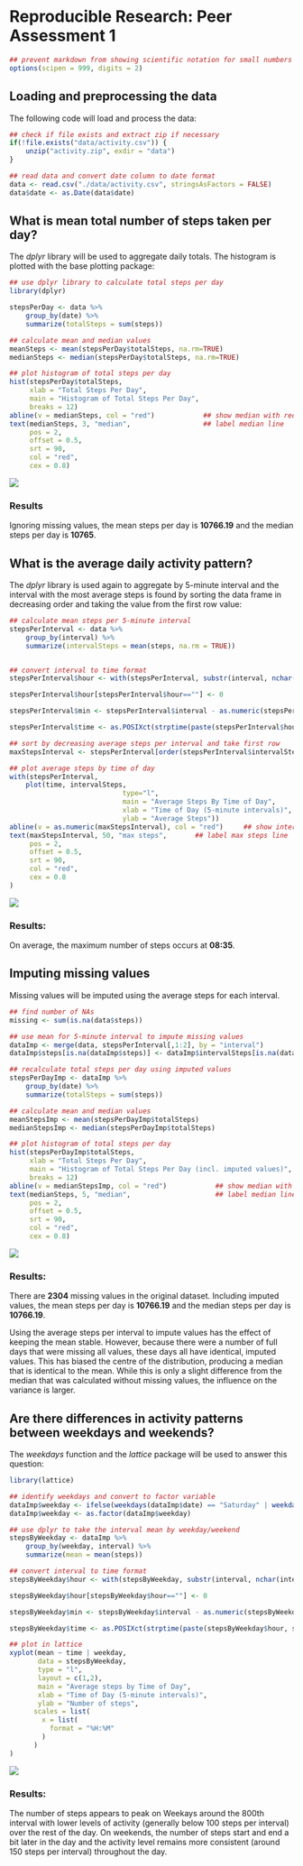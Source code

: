 # Reproducible Research: Peer Assessment 1
    

```r
## prevent markdown from showing scientific notation for small numbers
options(scipen = 999, digits = 2)
```

## Loading and preprocessing the data

The following code will load and process the data:

```r
## check if file exists and extract zip if necessary
if(!file.exists("data/activity.csv")) {
    unzip("activity.zip", exdir = "data")
}

## read data and convert date column to date format
data <- read.csv("./data/activity.csv", stringsAsFactors = FALSE)
data$date <- as.Date(data$date)
```

## What is mean total number of steps taken per day?

The *dplyr* library will be used to aggregate daily totals. The histogram is plotted with the base plotting package:

```r
## use dplyr library to calculate total steps per day
library(dplyr)

stepsPerDay <- data %>% 
    group_by(date) %>% 
    summarize(totalSteps = sum(steps))

## calculate mean and median values
meanSteps <- mean(stepsPerDay$totalSteps, na.rm=TRUE)
medianSteps <- median(stepsPerDay$totalSteps, na.rm=TRUE)

## plot histogram of total steps per day
hist(stepsPerDay$totalSteps, 
     xlab = "Total Steps Per Day", 
     main = "Histogram of Total Steps Per Day",
     breaks = 12)
abline(v = medianSteps, col = "red")            ## show median with red line
text(medianSteps, 3, "median",                  ## label median line
     pos = 2, 
     offset = 0.5, 
     srt = 90, 
     col = "red", 
     cex = 0.8)
```

![](PA1_template_files/figure-html/unnamed-chunk-2-1.png) 

### Results
Ignoring missing values, the mean steps per day is **10766.19** and the median steps per day is **10765**.

## What is the average daily activity pattern?

The *dplyr* library is used again to aggregate by 5-minute interval and the interval with the most average steps is found by sorting the data frame in decreasing order and taking the value from the first row value:

```r
## calculate mean steps per 5-minute interval
stepsPerInterval <- data %>% 
    group_by(interval) %>% 
    summarize(intervalSteps = mean(steps, na.rm = TRUE))


## convert interval to time format
stepsPerInterval$hour <- with(stepsPerInterval, substr(interval, nchar(interval)-3, nchar(interval)-2))

stepsPerInterval$hour[stepsPerInterval$hour==""] <- 0

stepsPerInterval$min <- stepsPerInterval$interval - as.numeric(stepsPerInterval$hour)*100

stepsPerInterval$time <- as.POSIXct(strptime(paste(stepsPerInterval$hour, stepsPerInterval$min, sep=":"), "%H:%M"))   

## sort by decreasing average steps per interval and take first row
maxStepsInterval <- stepsPerInterval[order(stepsPerInterval$intervalSteps, decreasing = TRUE), ][1, ]$time

## plot average steps by time of day
with(stepsPerInterval,
    plot(time, intervalSteps, 
                            type="l", 
                            main = "Average Steps By Time of Day",
                            xlab = "Time of Day (5-minute intervals)",
                            ylab = "Average Steps"))
abline(v = as.numeric(maxStepsInterval), col = "red")     ## show interval with the max steps
text(maxStepsInterval, 50, "max steps",       ## label max steps line
     pos = 2, 
     offset = 0.5, 
     srt = 90, 
     col = "red", 
     cex = 0.8
)
```

![](PA1_template_files/figure-html/unnamed-chunk-3-1.png) 

### Results:
On average, the maximum number of steps occurs at **08:35**.  

## Imputing missing values

Missing values will be imputed using the average steps for each interval.

```r
## find number of NAs
missing <- sum(is.na(data$steps))

## use mean for 5-minute interval to impute missing values
dataImp <- merge(data, stepsPerInterval[,1:2], by = "interval")
dataImp$steps[is.na(dataImp$steps)] <- dataImp$intervalSteps[is.na(dataImp$steps)]

## recalculate total steps per day using imputed values
stepsPerDayImp <- dataImp %>% 
    group_by(date) %>% 
    summarize(totalSteps = sum(steps))

## calculate mean and median values
meanStepsImp <- mean(stepsPerDayImp$totalSteps)
medianStepsImp <- median(stepsPerDayImp$totalSteps)

## plot histogram of total steps per day
hist(stepsPerDayImp$totalSteps, 
     xlab = "Total Steps Per Day", 
     main = "Histogram of Total Steps Per Day (incl. imputed values)",
     breaks = 12)
abline(v = medianStepsImp, col = "red")            ## show median with red line
text(medianSteps, 5, "median",                     ## label median line
     pos = 2, 
     offset = 0.5, 
     srt = 90, 
     col = "red", 
     cex = 0.8)
```

![](PA1_template_files/figure-html/unnamed-chunk-4-1.png) 

### Results:
There are **2304** missing values in the original dataset. Including imputed values, the mean steps per day is **10766.19** and the median steps per day is **10766.19**.  

Using the average steps per interval to impute values has the effect of keeping the mean stable. However, because there were a number of full days that were missing all values, these days all have identical, imputed values. This has biased the centre of the distribution, producing a median that is identical to the mean. While this is only a slight difference from the median that was calculated without missing values, the influence on the variance is larger.

## Are there differences in activity patterns between weekdays and weekends?

The *weekdays* function and the *lattice* package will be used to answer this question:

```r
library(lattice)

## identify weekdays and convert to factor variable
dataImp$weekday <- ifelse(weekdays(dataImp$date) == "Saturday" | weekdays(dataImp$date) == "Sunday", "weekend", "weekday")
dataImp$weekday <- as.factor(dataImp$weekday)

## use dplyr to take the interval mean by weekday/weekend
stepsByWeekday <- dataImp %>%
    group_by(weekday, interval) %>%
    summarize(mean = mean(steps))

## convert interval to time format
stepsByWeekday$hour <- with(stepsByWeekday, substr(interval, nchar(interval)-3, nchar(interval)-2))

stepsByWeekday$hour[stepsByWeekday$hour==""] <- 0

stepsByWeekday$min <- stepsByWeekday$interval - as.numeric(stepsByWeekday$hour)*100

stepsByWeekday$time <- as.POSIXct(strptime(paste(stepsByWeekday$hour, stepsByWeekday$min, sep=":"), "%H:%M")) 

## plot in lattice
xyplot(mean ~ time | weekday,
       data = stepsByWeekday,
       type = "l",
       layout = c(1,2),
       main = "Average steps by Time of Day",
       xlab = "Time of Day (5-minute intervals)",
       ylab = "Number of steps",
      scales = list(
        x = list(
          format = "%H:%M"
        )
      )
)
```

![](PA1_template_files/figure-html/unnamed-chunk-5-1.png) 

### Results:
The number of steps appears to peak on Weekays around the 800th interval with lower levels of activity (generally below 100 steps per interval) over the rest of the day. On weekends, the number of steps start and end a bit later in the day and the activity level remains more consistent (around 150 steps per interval) throughout the day.
